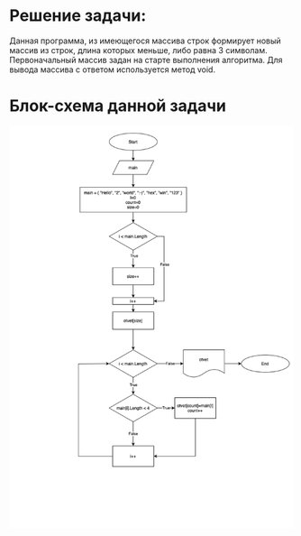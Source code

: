 # Решение задачи:
Данная программа, из имеющегося массива строк формирует новый массив из строк, длина которых меньше, либо равна 3 символам. 
Первоначальный массив задан на старте выполнения алгоритма.
Для вывода массива с ответом используется метод void.

# Блок-схема данной задачи
![](блок-схема.png)